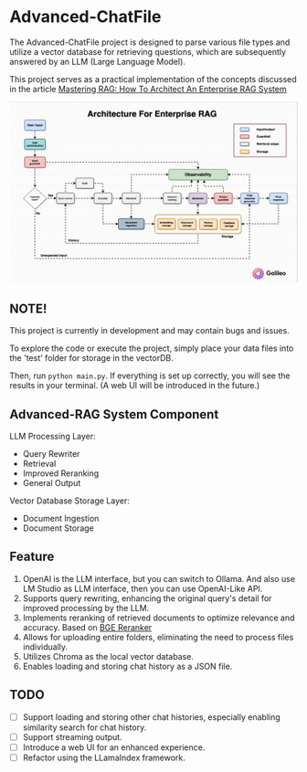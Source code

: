 # Advanced-ChatFile

The Advanced-ChatFile project is designed to parse various file types and utilize a vector database for retrieving questions, which are subsequently answered by an LLM (Large Language Model).


This project serves as a practical implementation of the concepts discussed in the article [Mastering RAG: How To Architect An Enterprise RAG System](https://www.rungalileo.io/blog/mastering-rag-how-to-architect-an-enterprise-rag-system)

![image](/docs/architecture.png)


## NOTE!

This project is currently in development and may contain bugs and issues.

To explore the code or execute the project, simply place your data files into the 'test' folder for storage in the vectorDB.

Then, run `python main.py`. If everything is set up correctly, you will see the results in your terminal. (A web UI will be introduced in the future.)

## Advanced-RAG System Component

LLM Processing Layer:
- Query Rewriter
- Retrieval
- Improved Reranking
- General Output

Vector Database Storage Layer:
- Document Ingestion
- Document Storage

## Feature
1. OpenAI is the LLM interface, but you can switch to Ollama. And also use LM Studio as LLM interface, then you can use OpenAI-Like API.
2. Supports query rewriting, enhancing the original query's detail for improved processing by the LLM.
3. Implements reranking of retrieved documents to optimize relevance and accuracy. Based on [BGE Reranker](https://github.com/FlagOpen/FlagEmbedding/tree/master/FlagEmbedding/reranker)
4. Allows for uploading entire folders, eliminating the need to process files individually.
5. Utilizes Chroma as the local vector database.
6. Enables loading and storing chat history as a JSON file. 



## TODO
- [ ] Support loading and storing other chat histories, especially enabling similarity search for chat history.
- [ ] Support streaming output.
- [ ] Introduce a web UI for an enhanced experience.
- [ ] Refactor using the LLamaIndex framework.